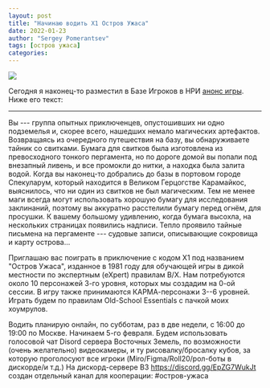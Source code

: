 ```yaml
---
layout: post
title: "Начинаю водить X1 Остров Ужаса"
date: 2022-01-23
author: "Sergey Pomerantsev"
tags: [остров ужаса]
categories:
---
```


![](/assets/images/x1pic.jpg)

Сегодня я наконец-то разместил в Базе Игроков в НРИ [анонс игры](https://vk.com/vbazetrpg?w=wall-86021764_168067). Ниже его текст:

---

Вы --- группа опытных приключенцев, опустошивших ни одно подземелья и, скорее всего, нашедших немало магических артефактов. Возвращаясь из очередного путешествия на базу, вы обнаруживаете тайник со свитками. Бумага для свитков была изготовлена из превосходного тонкого пергамента, но по дороге домой вы попали под внезапный ливень, и все промокли до нитки, а находка была залита водой. Когда вы наконец-то добрались до базы в портовом городе Спекуларум, который находится в Великом Герцогстве Карамайкос, выяснилось, что ни один из свитков не был магическим. Тем не менее маги всегда могут использовать хорошую бумагу для исследования заклинаний, поэтому вы аккуратно расстелили бумагу перед огнём, для просушки. К вашему большому удивлению, когда бумага высохла, на нескольких страницах появились надписи. Тепло проявило тайные письмена на пергаменте --- судовые записи, описывающие сокровища и карту острова...

Приглашаю вас поиграть в приключение с кодом X1 под названием "Остров Ужаса", изданное в 1981 году для обучающей игры в дикой местности по экспертным (eXpert) правилам B/X. Нам потребуются около 10 персонажей 3-го уровня, которых мы создадим на 0-ой сессии. В игру также принимаются КАРМА-персонажи 3--6 уровней. Играть будем по правилам Old-School Essentials с пачкой моих хоумрулов.

Водить планирую онлайн, по субботам, раз в две недели, с 16:00 до 19:00 по Москве. Начинаем 5-го февраля. Будем использовать голосовой чат Disord сервера Восточных Земель, по возможности (очень желательно) видеокамеры, и ту рисовалку/бросалку кубов, за которую проголосуют все игроки (Miro/Figma/Roll20/рол-боты в дискорде/и т.д.) На дискорд-сервере ВЗ https://discord.gg/EpZG7WukJt создан отдельный канал для кооперации: #остров-ужаса
